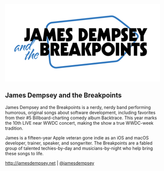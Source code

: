![James Dempsey and the Breakpoint Logo](jdbp-full-logo.png)

## James Dempsey and the Breakpoints

James Dempsey and the Breakpoints is a nerdy, nerdy band performing humorous, original songs about software development, including favorites from their #5 Billboard-charting comedy album Backtrace. This year marks the 10th LIVE near WWDC concert, making the show a true WWDC-week tradition.

James is a fifteen-year Apple veteran gone indie as an iOS and macOS developer, trainer, speaker, and songwriter. The Breakpoints are a fabled group of talented techies-by-day and musicians-by-night who help bring these songs to life.

http://jamesdempsey.net | [@jamesdempsey](@jamesdempsey@mastodon.social)
